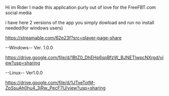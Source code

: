 Hi im Rider I made this application purly out of love for the FreeFBT.com social media

i have here 2 versions of the app you simply dowload and run no install needed(for windows users)





https://streamable.com/62e23f?src=player-page-share





--Windows--
Ver. 1.0.0

https://drive.google.com/file/d/1BtZ0_DhEHp6spBfzW_BJNETlwpcNXrgd/view?usp=sharing

--Linux--
Ver1.0.0

https://drive.google.com/file/d/1JTxeTotM-ZpSsuAh0hu4_3jRw_PecF7U/view?usp=sharing
